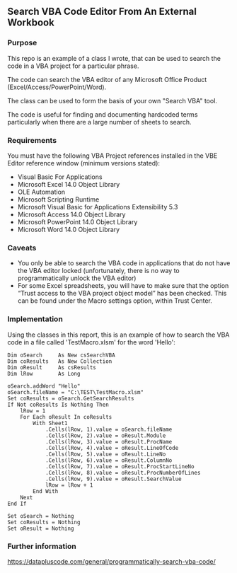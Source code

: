 ## Search VBA Code Editor From An External Workbook

### Purpose

This repo is an example of a class I wrote, that can be used to search the code in a VBA project for a particular phrase.

The code can search the VBA editor of any Microsoft Office Product (Excel/Access/PowerPoint/Word).

The class can be used to form the basis of your own "Search VBA" tool.

The code is useful for finding and documenting hardcoded terms particularly when there are a large number of sheets to search.

### Requirements

You must have the following VBA Project references installed in the VBE Editor reference window (minimum versions stated):

- Visual Basic For Applications
- Microsoft Excel 14.0 Object Library
- OLE Automation
- Microsoft Scripting Runtime
- Microsoft Visual Basic for Applications Extensibility 5.3
- Microsoft Access 14.0 Object Library
- Microsoft PowerPoint 14.0 Object Library
- Microsoft Word 14.0 Object Library

### Caveats

- You only be able to search the VBA code in applications that do not have the VBA editor locked (unfortunately, there is no way to programmatically unlock the VBA editor)
- For some Excel spreadsheets, you will have to make sure that the option “Trust access to the VBA project object model” has been checked. This can be found under the Macro settings option, within Trust Center.

### Implementation

Using the classes in this report, this is an example of how to search the VBA code in a file called 'TestMacro.xlsm' for the word 'Hello':


    Dim oSearch     As New csSearchVBA
    Dim coResults   As New Collection
    Dim oResult     As csResults
    Dim lRow        As Long
    
    oSearch.addWord "Hello"
    oSearch.fileName = "C:\TEST\TestMacro.xlsm"
    Set coResults = oSearch.GetSearchResults
    If Not coResults Is Nothing Then
        lRow = 1
        For Each oResult In coResults
            With Sheet1
                .Cells(lRow, 1).value = oSearch.fileName
                .Cells(lRow, 2).value = oResult.Module
                .Cells(lRow, 3).value = oResult.ProcName
                .Cells(lRow, 4).value = oResult.LineOfCode
                .Cells(lRow, 5).value = oResult.LineNo
                .Cells(lRow, 6).value = oResult.ColumnNo
                .Cells(lRow, 7).value = oResult.ProcStartLineNo
                .Cells(lRow, 8).value = oResult.ProcNumberOfLines
                .Cells(lRow, 9).value = oResult.SearchValue
                lRow = lRow + 1
            End With
        Next
    End If
    
    Set oSearch = Nothing
    Set coResults = Nothing
    Set oResult = Nothing
    

### Further information

https://datapluscode.com/general/programmatically-search-vba-code/



